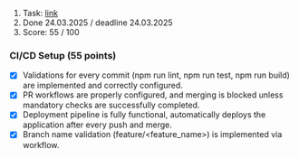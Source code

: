 1. Task: [link](https://rolling-scopes-school.github.io/epam-short-track/core-js-ts/tasks/ci-cd/)
2. Done 24.03.2025 / deadline 24.03.2025
3. Score: 55 / 100
### CI/CD Setup (55 points)
  - [x] Validations for every commit (npm run lint, npm run test, npm run build) are implemented and correctly configured.
  - [x] PR workflows are properly configured, and merging is blocked unless mandatory checks are successfully completed.
  - [x] Deployment pipeline is fully functional, automatically deploys the application after every push and merge.
  - [x] Branch name validation (feature/<feature_name>) is implemented via workflow.
